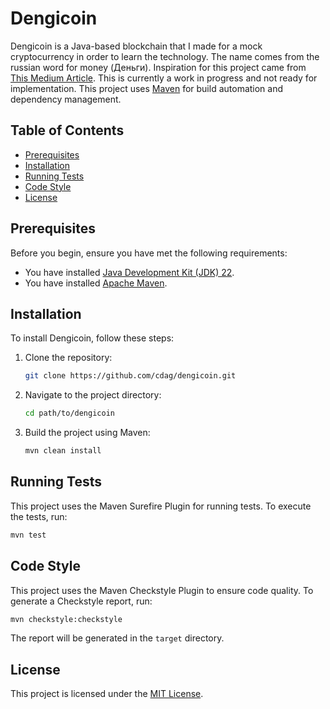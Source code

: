 # Dengicoin

Dengicoin is a Java-based blockchain that I made for a mock cryptocurrency in order to learn the technology. The name comes from the russian word for money (Деньги).
Inspiration for this project came from [This Medium Article](https://medium.com/programmers-blockchain/create-simple-blockchain-java-tutorial-from-scratch-6eeed3cb03fa). This is currently a work in progress and not ready for implementation.
 This project uses [Maven](https://maven.apache.org/) for build automation and dependency management.

## Table of Contents

- [Prerequisites](#prerequisites)
- [Installation](#installation)
- [Running Tests](#running-tests)
- [Code Style](#code-style)
- [License](#license)

## Prerequisites

Before you begin, ensure you have met the following requirements:

- You have installed [Java Development Kit (JDK) 22](https://www.oracle.com/java/technologies/javase-jdk22-downloads.html).
- You have installed [Apache Maven](https://maven.apache.org/install.html).

## Installation

To install Dengicoin, follow these steps:

1. Clone the repository:

    ```bash
    git clone https://github.com/cdag/dengicoin.git
    ```

2. Navigate to the project directory:

    ```bash
    cd path/to/dengicoin
    ```

3. Build the project using Maven:

    ```bash
    mvn clean install
    ```

## Running Tests

This project uses the Maven Surefire Plugin for running tests. To execute the tests, run:

```bash
mvn test
```

## Code Style

This project uses the Maven Checkstyle Plugin to ensure code quality. To generate a Checkstyle report, run:

```bash
mvn checkstyle:checkstyle
```

The report will be generated in the `target` directory.

## License

This project is licensed under the [MIT License](LICENSE).
